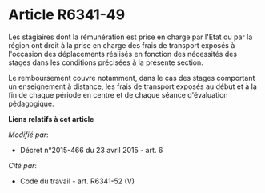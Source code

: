 # Article R6341-49

Les stagiaires dont la rémunération est prise en charge par l'Etat ou par la région ont droit à la prise en charge  des frais
de transport exposés à l'occasion des déplacements réalisés en fonction des nécessités des stages dans les conditions
précisées à la présente section.

Le remboursement couvre notamment, dans le cas des stages comportant un enseignement à distance, les frais de transport
exposés au début et à la fin de chaque période en centre et de chaque séance d'évaluation pédagogique.

**Liens relatifs à cet article**

_Modifié par_:

  - Décret n°2015-466 du 23 avril 2015 - art. 6

_Cité par_:

  - Code du travail - art. R6341-52 (V)

